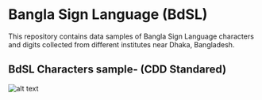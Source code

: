 # Bangla Sign Language (BdSL)
This repository contains data samples of Bangla Sign Language characters and digits collected from different institutes near Dhaka, Bangladesh.

## BdSL Characters sample- (CDD Standared)
![alt text](https://github.com/Sanzidikawsar/Bangla-Sign-Language/blob/master/figures/fig-1.jpg "Bangla Sign Language Digits")

